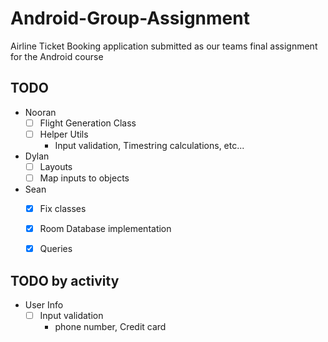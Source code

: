 # Android-Group-Assignment
Airline Ticket Booking application submitted as our teams final assignment for the Android course


## TODO
- Nooran
  - [ ] Flight Generation Class
  - [ ] Helper Utils
    - Input validation, Timestring calculations, etc...
- Dylan 
  - [ ] Layouts
  - [ ] Map inputs to objects
- Sean
  - [x] Fix classes
  - [x] Room Database implementation
  - [x] Queries
  
  
## TODO by activity
- User Info
  - [ ] Input validation
    - phone number, Credit card
    
